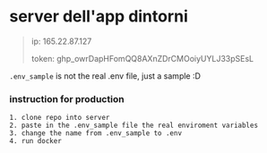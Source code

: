 # server dell'app dintorni 
> ip: 165.22.87.127
> 
> token: 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
> 
`.env_sample` is not the real .env file, just a sample :D

### instruction for production
```
1. clone repo into server
2. paste in the .env_sample file the real enviroment variables
3. change the name from .env_sample to .env
4. run docker
```
